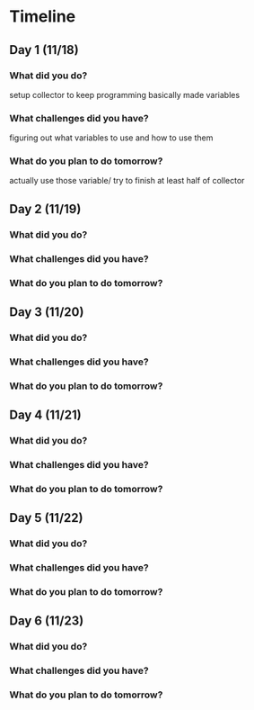 # Timeline

## Day 1 (11/18)

### What did you do?
setup collector to keep programming basically made variables 

### What challenges did you have?
figuring out what variables to use and how to use them

### What do you plan to do tomorrow?
actually use those variable/ try to finish at least half of collector

## Day 2 (11/19)

### What did you do?

### What challenges did you have?

### What do you plan to do tomorrow?

## Day 3 (11/20)

### What did you do?

### What challenges did you have?

### What do you plan to do tomorrow?

## Day 4 (11/21)

### What did you do?

### What challenges did you have?

### What do you plan to do tomorrow?

## Day 5 (11/22)

### What did you do?

### What challenges did you have?

### What do you plan to do tomorrow?

## Day 6 (11/23)

### What did you do?

### What challenges did you have?

### What do you plan to do tomorrow?

